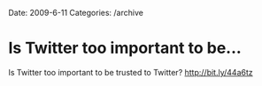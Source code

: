 Date: 2009-6-11
Categories: /archive

# Is Twitter too important to be...

Is Twitter too important to be trusted to Twitter? <a href="http://bit.ly/44a6tz" rel="nofollow">http://bit.ly/44a6tz</a>
